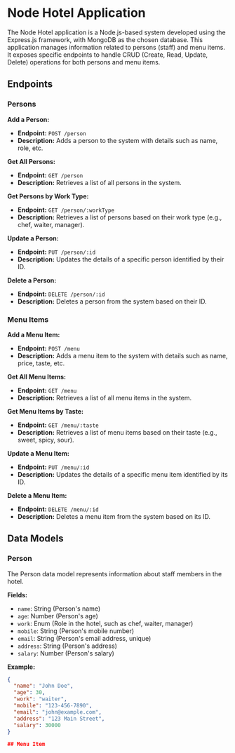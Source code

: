 # Node Hotel Application

The Node Hotel application is a Node.js-based system developed using the Express.js framework, with MongoDB as the chosen database. This application manages information related to persons (staff) and menu items. It exposes specific endpoints to handle CRUD (Create, Read, Update, Delete) operations for both persons and menu items.

## Endpoints

### Persons

**Add a Person:**

- **Endpoint:** `POST /person`
- **Description:** Adds a person to the system with details such as name, role, etc.

**Get All Persons:**

- **Endpoint:** `GET /person`
- **Description:** Retrieves a list of all persons in the system.

**Get Persons by Work Type:**

- **Endpoint:** `GET /person/:workType`
- **Description:** Retrieves a list of persons based on their work type (e.g., chef, waiter, manager).

**Update a Person:**

- **Endpoint:** `PUT /person/:id`
- **Description:** Updates the details of a specific person identified by their ID.

**Delete a Person:**

- **Endpoint:** `DELETE /person/:id`
- **Description:** Deletes a person from the system based on their ID.

### Menu Items

**Add a Menu Item:**

- **Endpoint:** `POST /menu`
- **Description:** Adds a menu item to the system with details such as name, price, taste, etc.

**Get All Menu Items:**

- **Endpoint:** `GET /menu`
- **Description:** Retrieves a list of all menu items in the system.

**Get Menu Items by Taste:**

- **Endpoint:** `GET /menu/:taste`
- **Description:** Retrieves a list of menu items based on their taste (e.g., sweet, spicy, sour).

**Update a Menu Item:**

- **Endpoint:** `PUT /menu/:id`
- **Description:** Updates the details of a specific menu item identified by its ID.

**Delete a Menu Item:**

- **Endpoint:** `DELETE /menu/:id`
- **Description:** Deletes a menu item from the system based on its ID.

## Data Models

### Person

The Person data model represents information about staff members in the hotel.

**Fields:**

- `name`: String (Person's name)
- `age`: Number (Person's age)
- `work`: Enum (Role in the hotel, such as chef, waiter, manager)
- `mobile`: String (Person's mobile number)
- `email`: String (Person's email address, unique)
- `address`: String (Person's address)
- `salary`: Number (Person's salary)

**Example:**
```json
{
  "name": "John Doe",
  "age": 30,
  "work": "waiter",
  "mobile": "123-456-7890",
  "email": "john@example.com",
  "address": "123 Main Street",
  "salary": 30000
}

## Menu Item
